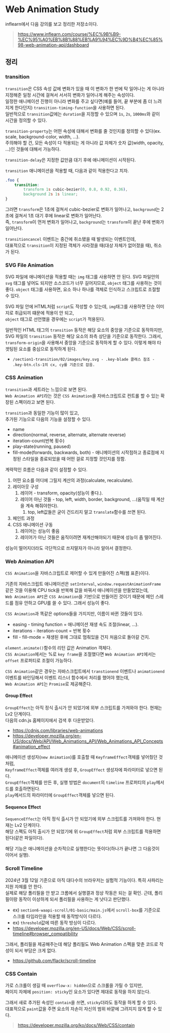 # Web Animation Study
inflearn에서 다음 강의를 보고 정리한 저장소이다.  
> https://www.inflearn.com/course/%EC%9B%B9-%EC%95%A0%EB%8B%88%EB%A9%94%EC%9D%B4%EC%85%98-web-animation-api/dashboard

## 정리

### transition
`transition`은 CSS 속성 값에 변화가 있을 때 이 변화가 한 번에 탁 일어나는 게 아니라 지정해준 일정 시간에 걸쳐서 서서히 변화가 일어나게 해주는 속성이다.  
일정한 애니메이션 진행이 아니라 변화를 주고 싶다면(예를 들어, 끝 부분에 좀 더 느려지게 한다던지) `transition-timing-function`을 사용하면 된다.  
일반적으로 `transition`값에는 `duration`을 지정할 수 있으며 `1s`, `2s`, `1000ms`와 같이 시간을 정의할 수 있다.  

`transition-property`는 어떤 속성에 대해서 변화를 줄 것인지를 정의할 수 있다(ex. scale, background-color, width, ...).  
주의해야 할 건, 모든 속성이 다 적용되는 게 아니라 값 자체가 숫자 값(width, opacity, ...)인 것들에 대해서 가능하다.

`transition-delay`은 지정한 값만큼 대기 후에 애니메이션이 시작된다.

`transition` 애니메이션을 적용할 때, 다음과 같이 적용한다고 치자.
```css
.foo {
    transition: 
        transform 1s cubic-bezier(0, 0.8, 0.92, 0.36),
        background 2s 1s linear;
}
```
그러면 `transform`은 1초에 걸쳐서 cubic-bezier로 변화가 일어나고, `background`는 2초에 걸쳐서 1초 대기 후에 linear로 변화가 일어난다.  
즉, `transform`이 먼저 변화가 일어나고, `background`는 `transform`이 끝난 후에 변화가 일어난다.

`transitioncancel` 이벤트는 중간에 취소됐을 때 발생되는 이벤트인데,  
대표적으로 `transition`이 지정된 객체가 사라졌을 때(대상 자체가 없어졌을 때), 취소가 된다.

### SVG File Animation
SVG 파일에 애니메이션을 적용할 때는 `img` 태그를 사용하면 안 된다.
SVG 파일안의 `svg` 태그를 넣어도 되지만 소스코드가 너무 길어지므로, `object` 태그를 사용하는 것이 좋다. 
`object` 태그를 사용하면, 요소 하나 하나를 객체로 인식하고 스크립트로 조절할 수 있다. 

SVG 파일 안에 HTML처럼 `script`도 작성할 수 있는데, `img`태그를 사용하면 단순 이미지로 취급되끼 떄문에 적용이 안 되고,  
`object` 태그로 선언했을 경우에는 `script`가 적용된다.

일반적인 HTML 태그의 `transition` 동작은 해당 요소의 중앙을 기준으로 동작하지만,  
SVG 파일의 `transition` 동작은 해당 요소의 좌측 상단을 기준으로 동작한다. 그래서, `transform-origin`을 사용해서 중앙을 기준으로 동작하게 할 수 있다.
이렇게 해야 타겟팅된 요소를 중심으로 동작하게 된다.
- `/section1-transition/02/images/key.svg - .key-blade 클래스 참조 - .key-btn.cls-1의 cx, cy를 기준으로 잡음.`

### CSS Animation
`transition`과 세트라는 느낌으로 보면 된다.  
`Web Animation API`라는 것은 `CSS Animation`을 자바스크립트로 컨트롤 할 수 있는 확장된 스펙이라고 보면 된다.

`transition`과 동일한 기능이 많이 있고,  
추가된 기능으로 다음의 기능을 설정할 수 있다.
- name
- direction(normal, reverse, alternate, alternate reverse)
- iteration-count(반복 횟수)
- play-state(running, paused)
- fill-mode(forwards, backwards, both) - 애니메이션의 시작점하고 종료점에 지정된 스타일을 종료되었을 때 어떤 걸로 지정할 것인지를 정함.

계략적인 흐름은 다음과 같이 설정할 수 있다.
1. 어떤 요소를 어디에 그릴지 계산의 과정(calculate, recalculate).
2. 레이아웃 구성
   1. 레이어 - transform, opacity(성능이 좋다.).
   2. 레이어 아닌 것들 - top, left, width, border, background, ...(움직일 때 계산을 계속 해줘야한다).
      1. top, left값들은 굳이 건드리지 말고 `translate`함수를 쓰면 된다.
3. 페인트 과정
4. CSS 애니메이션 구동
   1. 레이어는 성능이 좋음
   2. 레이어가 아닌 것들은 움직이려면 재계산해야되기 때문에 성능이 좀 떨어진다. 

성능이 떨어지더라도 극단적으로 쓰지말자가 아니라 알아서 결정한다.

### Web Animation API
`CSS Animation`을 자바스크립트로 제어할 수 있게 만들어진 스펙(웹 표준)이다.

기존의 자바스크립트 애니메이션은 `setInterval`, `window.requestAnimationFrame`같은 것을 이용해 CPU tick을 반복해 값을 바꿔서 애니메이션을 만들었었는데,  
`Web Animation API`은 `CSS Animation`을 기반으로 만들어진 것이기 때문에 메인 스레드를 점유 안하고 GPU를 쓸 수 있다. 그래서 성능이 좋다.

`CSS Animation`과 똑같은 options들을 가지지만, 이름이 바뀐 것들이 있다.
- easing - timing function = 애니메이션 재생 속도 조절(linear, ...).
- iterations - iteration-count = 반복 횟수
- fill - fill-mode = 재생된 후에 그대로 멈춰있을 건지 처음으로 돌아갈 건지.

`element.animate()`함수의 리턴 값은 Animation 객체다.  
`CSS Animation`에서는 %로 `key frame`을 조절했다면 `Web Animation API`에서는 `offset` 프로퍼티로 조절이 가능하다.

`CSS Animation`같은 경우는 자바스크립트에서 `transtionend` 이벤트나 `animationend` 이벤트를 바인딩해서 이벤트 리스너 함수에서 처리를 했어야 했는데,  
`Web Animation API`는 `Promise`로 제공해준다.

#### Group Effect
`GroupEffect`는 아직 정식 출시가 안 되었기에 외부 스크립트를 가져와야 한다. 현재는 Lv2 단계이다.  
다음의 cdn.js 홈페이지에서 검색 후 다운받았다.
- https://cdnjs.com/libraries/web-animations
- https://developer.mozilla.org/en-US/docs/Web/API/Web_Animations_API/Web_Animations_API_Concepts#animation_effect

애니메이션 생성자(`new Animation`)를 호출할 때 `KeyframeEffect`객체를 넣어줬던 것처럼,  
`KeyframeEffect`객체를 여러개 생성 후, `GroupEffect` 생성자에 파라미터로 넣으면 된다.  
`GroupEffect`객체를 만든 후, 실행 방법은 `document`의 `timeline` 프로퍼티의 `play`메서드를 호출하면된다.  
`play`메서드의 파라미터에 `GroupEffect`객체를 넣으면 된다.

#### Sequence Effect
`SequenceEffect`는 아직 정식 출시가 안 되었기에 외부 스크립트를 가져와야 한다. 현재는 Lv2 단계이다.  
해당 스펙도 아직 출시가 안 되었기에 위 `GroupEffect`처럼 외부 스크립트를 적용하면 된다(같은 파일이다).

해당 기능은 애니메이션을 순차적으로 실행한다는 뜻이다(하나가 끝나면 그 다음것이 이어서 실행).

### Scroll Timeline
2024년 3월 12일 기준으로 아직 대다수의 브라우저는 실험적 기능이다. 특히 사파리는 지원 자체를 안 한다.  
실제로 해당 폴리필을 안 받고 크롬에서 실행결과 정상 작동은 되는 걸 확인. 근데, 폴리필이랑 동작이 이상하게 되서 폴리필을 사용하는 게 낫다고 판단했다.
- ex) `section6-waapi-scroll/01-basic/main.js`에서 `scroll-box`를 기준으로 스크롤 타임라인을 적용할 때 동작방식이 다르다.
- ex) `threshold`값에 따른 동작 방싱이 다르다.
- https://developer.mozilla.org/en-US/docs/Web/CSS/scroll-timeline#browser_compatibility

그래서, 폴리필을 제공해주는데 해당 폴리필도 Web Animation 스펙을 맞춘 코드로 작성이 되서 부담은 크게 없다.
- https://github.com/flackr/scroll-timeline

### CSS Contain
가로 스크롤이 생길 때 `overflow-x: hidden`으로 스크롤을 가릴 수 있지만,  
페이지 자체에 `position: sticky`인 요소가 있다면 제대로 동작을 하지 않는다.

그래서 새로 추가된 속성인 `contain`을 쓰면, `sticky`더라도 동작을 하게 할 수 있다.  
대표적으로 `paint`값을 주면 요소의 자손이 자신의 범위 바깥에 그려지지 않게 할 수 있다.  
> https://developer.mozilla.org/ko/docs/Web/CSS/contain

